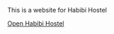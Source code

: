 This is a website for Habibi Hostel

[Open Habibi Hostel](https://anakoresh.github.io/habibi.hostel/)
